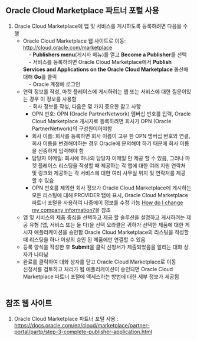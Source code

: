 ## Oracle Cloud Marketplace 파트너 포털 사용

1. Oracle Cloud Marketplace에 앱 및 서비스를 게시하도록 등록하려면 다음을 수행
    - Oracle Cloud Marketplace 웹 사이트로 이동:<br/>
    http://cloud.oracle.com/marketplace<br/>
    - **Publishers menu**(게시자 메뉴)를 열고 **Become a Publisher**를 선택<br/>
    - 서비스를 등록하려면 Oracle Cloud Marketplace에서 **Publish Services and Applications on the Oracle Cloud Marketplace** 옵션에 대해 **Go**를 클릭<br/>
    - Oracle 계정에 로그인<br/>
    - 연락 정보를 작성, 마켓 플레이스에 게시하려는 앱 또는 서비스에 대한 질문이있는 경우 이 정보를 사용함<br/>
    - 회사 정보를 작성, 다음은 몇 가지 중요한 참고 사항<br/>
        - OPN 번호: OPN (Oracle PartnerNetwork) 멤버십 번호를 입력, Oracle Cloud Marketplace 게시자로 등록하려면 회사가 OPN (Oracle PartnerNetwork)의 구성원이어야함<br/>
        - 회사 이름: 회사를 등록하면 회사 이름이 고유 한 OPN 멤버십 번호와 연결, 회사 이름을 변경해야하는 경우 Oracle에 문의해야 하기 때문에 회사 이름을 신중하게 입력해야 함<br/>
        - 담당자 이메일: 회사에 하나의 담당자 이메일 만 제공 할 수 있음, 그러나 마켓 플레이스 리스팅을 작성할 때 제공하는 각 앱에 대한 여러 지원 연락처 및 링크와 제공하는 각 서비스에 대한 여러 사무실 위치 및 연락처를 제공 할 수 있슴<br/>
        - OPN 번호를 제외한 회사 정보가 Oracle Cloud Marketplace에 게시하는 모든 리스팅에 대해 PROVIDER 탭에 표시, Oracle Cloud Marketplace 파트너 포털을 사용하여 나중에이 정보를 수정 가능 [How do I change my company information?](https://docs.oracle.com/en/cloud/marketplace/partner-portal/partp/how-do-i-change-my-company-information.html)을 참조<br/>
    - 앱 및 서비스의 제품 중심을 선택하고 제공 할 솔루션을 설명하고 게시하려는 제공 유형 (앱, 서비스 또는 둘 다)을 선택  오라클은 귀하가 선택한 제품에 대한 게시자 애플리케이션을 승인함  Oracle Cloud Marketplace의 리스팅을 작성할 때 리스팅을 하나 이상의 승인 된 제품에만 연결할 수 있음<br/>
    - 등록 양식을 작성한 후 **Submit**을 클릭  신청서가 제출되었음을 알리는 대화 상자가 나타남<br/>
    - 완료를 클릭하여 대화 상자를 닫고 Oracle Cloud Marketplace로 이동<br/>
신청서를 검토하고 처리가 됨  애플리케이션이 승인되면 Oracle Cloud Marketplace 파트너 포털에 액세스하는 방법에 대한 세부 정보가 제공됨<br/>
    
## 참조 웹 사이트 
1. Oracle Cloud Marketplace 파트너 포털 사용 : https://docs.oracle.com/en/cloud/marketplace/partner-portal/partp/step-3-complete-publisher-application.html
